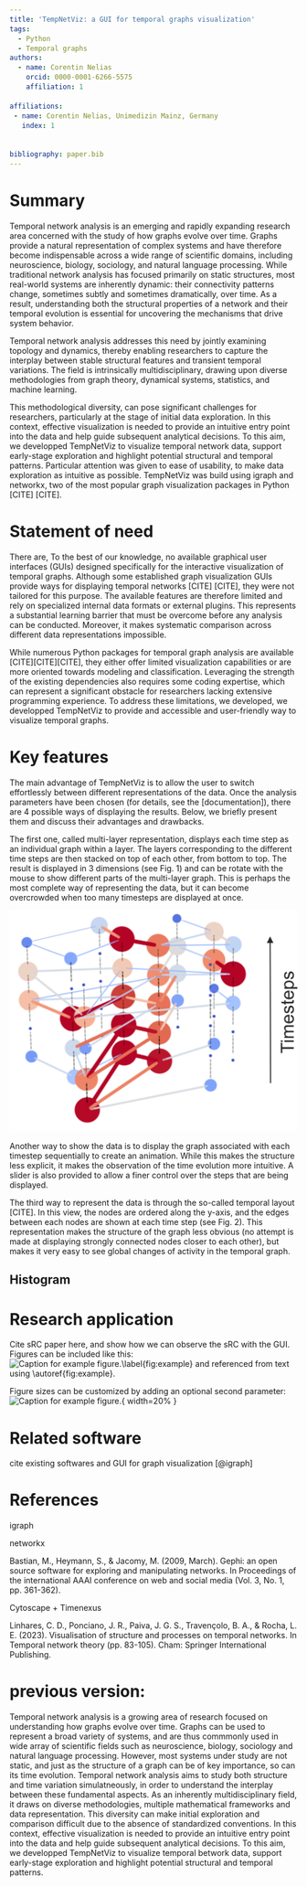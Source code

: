 ```yaml
---
title: 'TempNetViz: a GUI for temporal graphs visualization'
tags:
  - Python
  - Temporal graphs
authors:
  - name: Corentin Nelias
    orcid: 0000-0001-6266-5575
    affiliation: 1

affiliations:
 - name: Corentin Nelias, Unimedizin Mainz, Germany
   index: 1


bibliography: paper.bib
---
```


# Summary
Temporal network analysis is an emerging and rapidly expanding research area concerned with the study of how graphs evolve over time. 
Graphs provide a natural representation of complex systems and have therefore become indispensable across a wide range of scientific domains, including neuroscience, biology, sociology, and natural language processing. 
While traditional network analysis has focused primarily on static structures, most real-world systems are inherently dynamic: their connectivity patterns change, sometimes subtly and sometimes dramatically, over time. 
As a result, understanding both the structural properties of a network and their temporal evolution is essential for uncovering the mechanisms that drive system behavior.

Temporal network analysis addresses this need by jointly examining topology and dynamics, thereby enabling researchers to capture the interplay between stable structural features and transient temporal variations. 
The field is intrinsically multidisciplinary, drawing upon diverse methodologies from graph theory, dynamical systems, statistics, and machine learning. 

This methodological diversity, can pose significant challenges for researchers, particularly at the stage of initial data exploration.
In this context, effective visualization is needed to provide an intuitive entry point into the data and help guide subsequent analytical decisions. 
To this aim, we developped TempNetViz to visualize temporal network data, support early-stage exploration and highlight potential structural and temporal patterns. Particular attention was given to ease of usability, to make data exploration as intuitive as possible.
TempNetViz was build using igraph and networkx, two of the most popular graph visualization packages in Python [CITE] [CITE].

# Statement of need
There are, To the best of our knowledge, no available graphical user interfaces (GUIs) designed specifically for the interactive visualization of temporal graphs. 
Although some established graph visualization GUIs provide ways for displaying temporal networks [CITE] [CITE], they were not tailored for this purpose. The available features are therefore limited and rely on specialized internal data formats or external plugins. 
This represents a substantial learning barrier that must be overcome before any analysis can be conducted. Moreover, it makes systematic comparison across different data representations impossible.

While numerous Python packages for temporal graph analysis are available [CITE][CITE][CITE], they either offer limited visualization capabilities or are more oriented towards modeling and classification. 
Leveraging the strength of the existing dependencies also requires some coding expertise, which can represent a significant obstacle for researchers lacking extensive programming experience. 
To address these limitations, we developed, we developped TempNetViz to provide and accessible and user-friendly way to visualize temporal graphs.

# Key features
The main advantage of TempNetViz is to allow the user to switch effortlessly between different representations of the data. Once the analysis parameters have been chosen (for details, see the [documentation]), 
there are 4 possible ways of displaying the results. Below, we briefly present them and discuss their advantages and drawbacks.

The first one, called multi-layer representation, displays each time step as an individual graph within a layer. The layers corresponding to the different time steps are then stacked on top of each other, from bottom to top. 
The result is displayed in 3 dimensions (see Fig. 1) and can be rotate with the mouse to show different parts of the multi-layer graph. This is perhaps the most complete way of representing the data, but it can become overcrowded when too many timesteps are displayed at once.

![Fig. 1: Example of multi-layer representation for temporal graphs using TempNetViz. The color of the nodes indicate how strongly connected they are to others, from blue (low connectivity) to red (strong connectivity). The same color mapping is applied to edges between node to represent the magnitude of the edge.](3D_view.png)

Another way to show the data is to display the graph associated with each timestep sequentially to create an animation. While this makes the structure less explicit, it makes the observation of the time evolution more intuitive.
A slider is also provided to allow a finer control over the steps that are being displayed. 

The third way to represent the data is through the so-called temporal layout [CITE]. In this view, the nodes are ordered along the y-axis, and the edges between each nodes are shown at each time step (see Fig. 2). 
This representation makes the structure of the graph less obvious (no attempt is made at displaying strongly connected nodes closer to each other), but makes it very easy to see global changes of activity in the temporal graph.

## Histogram


# Research application
Cite sRC paper here, and show how we can observe the sRC with the GUI.
Figures can be included like this:
![Caption for example figure.\label{fig:example}](figure.png)
and referenced from text using \autoref{fig:example}.

Figure sizes can be customized by adding an optional second parameter:
![Caption for example figure.](figure.png){ width=20% }

# Related software
cite existing softwares and GUI for graph visualization
 [@igraph] 

# References

igraph 

networkx

Bastian, M., Heymann, S., & Jacomy, M. (2009, March). Gephi: an open source software for exploring and manipulating networks. In Proceedings of the international AAAI conference on web and social media (Vol. 3, No. 1, pp. 361-362).

Cytoscape + Timenexus

Linhares, C. D., Ponciano, J. R., Paiva, J. G. S., Travençolo, B. A., & Rocha, L. E. (2023). Visualisation of structure and processes on temporal networks. In Temporal network theory (pp. 83-105). Cham: Springer International Publishing.


# previous version:

Temporal network analysis is a growing area of research focused on understanding how graphs evolve over time. Graphs can be used to represent a broad variety of systems, and are thus commmonly used in wide array of scientific fields such as neuroscience, biology, sociology and natural language processing. 
However, most systems under study are not static, and just as the structure of a graph can be of key importance, so can its time evolution. Temporal network analysis aims to study both structure and time variation simulatneously, in order to understand the interplay between these fundamental aspects.
As an inherently multidisciplinary field, it draws on diverse methodologies, multiple mathematical frameworks and data representation. This diversity can make initial exploration and comparison difficult due to the absence of standardized conventions.
In this context, effective visualization is needed to provide an intuitive entry point into the data and help guide subsequent analytical decisions. To this aim, we developped TempNetViz to visualize temporal betwork data, support early-stage exploration and highlight potential structural and temporal patterns.
